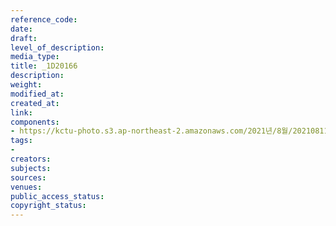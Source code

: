 ```yaml
---
reference_code: 
date: 
draft: 
level_of_description: 
media_type: 
title: _1D20166
description: 
weight: 
modified_at: 
created_at: 
link: 
components:
- https://kctu-photo.s3.ap-northeast-2.amazonaws.com/2021년/8월/20210811_양경수+위원장+영장실질심사에+대한+민주노총+입장발표+기자회견/_1D20166.jpg
tags:
- 
creators: 
subjects: 
sources: 
venues: 
public_access_status: 
copyright_status: 
---
```

